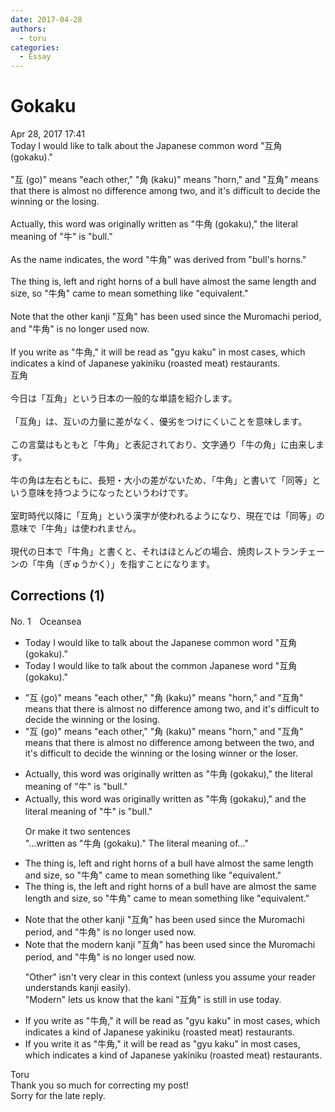 ```yaml
---
date: 2017-04-28
authors:
  - toru
categories:
  - Essay
---
```


<h1 id="subject_show">Gokaku</h1>
<div class="date">Apr 28, 2017 17:41</div>
<div id="post"><div id="body_show_ori">
Today I would like to talk about the Japanese common word "互角 (gokaku)."<br/><br/>"互 (go)" means "each other," "角 (kaku)" means "horn," and "互角" means that there is almost no difference among two, and it's difficult to decide the winning or the losing.<br/><br/>Actually, this word was originally written as "牛角 (gokaku)," the literal meaning of "牛" is "bull."<br/><br/>As the name indicates, the word "牛角" was derived from "bull's horns."<br/><br/>The thing is, left and right horns of a bull have almost the same length and size, so "牛角" came to mean something like "equivalent."<br/><br/>Note that the other kanji "互角" has been used since the Muromachi period, and "牛角" is no longer used now. <br/><br/>If you write as "牛角," it will be read as "gyu kaku" in most cases, which indicates a kind of Japanese yakiniku (roasted meat) restaurants.
</div></div>

<!-- more -->

<div id="post_ja"><div id="body_show_mo">
互角<br/><br/>今日は「互角」という日本の一般的な単語を紹介します。<br/><br/>「互角」は、互いの力量に差がなく、優劣をつけにくいことを意味します。<br/><br/>この言葉はもともと「牛角」と表記されており、文字通り「牛の角」に由来します。<br/><br/>牛の角は左右ともに、長短・大小の差がないため、「牛角」と書いて「同等」という意味を持つようになったというわけです。<br/><br/>室町時代以降に「互角」という漢字が使われるようになり、現在では「同等」の意味で「牛角」は使われません。<br/><br/>現代の日本で「牛角」と書くと、それはほとんどの場合、焼肉レストランチェーンの「牛角（ぎゅうかく）」を指すことになります。
</div></div>

## Corrections (1)
<div id="block"><div class="first_name"> No. 1　<span class="just_name">Oceansea</span></div><div id="block2">
<ul class="correction_field">
<li class="incorrect">Today I would like to talk about the Japanese common word "互角 (gokaku)."</li>
<li class="corrected correct">
Today I would like to talk about the <span class="f_blue">common Japanese word</span> "互角 (gokaku)."
</li>
</ul>
<ul class="correction_field">
<li class="incorrect">"互 (go)" means "each other," "角 (kaku)" means "horn," and "互角" means that there is almost no difference among two, and it's difficult to decide the winning or the losing.</li>
<li class="corrected correct">
"互 (go)" means "each other," "角 (kaku)" means "horn," and "互角" means that there is almost no difference <span class="sline"><span class="f_gray">among </span></span><span class="f_blue">between the </span>two, and it's difficult to decide the <span class="sline"><span class="f_gray">winning or the losing </span></span><span class="f_blue">winner or the loser</span>.
</li>
</ul>
<ul class="correction_field">
<li class="incorrect">Actually, this word was originally written as "牛角 (gokaku)," the literal meaning of "牛" is "bull."</li>
<li class="corrected correct">
Actually, this word was originally written as "牛角 (gokaku)," <span class="f_blue">and </span>the literal meaning of "牛" is "bull."
<p class="correction_comment">Or make it two sentences<br/>"...written as "牛角 (gokaku)." The literal meaning of..."</p>
</li>
</ul>
<ul class="correction_field">
<li class="incorrect">The thing is, left and right horns of a bull have almost the same length and size, so "牛角" came to mean something like "equivalent."</li>
<li class="corrected correct">
The thing is, <span class="f_blue">the </span>left and right horns of a bull <span class="f_gray"><span class="sline">have </span></span><span class="f_red">are </span>almost the same length and size, so "牛角" came to mean something like "equivalent."
</li>
</ul>
<ul class="correction_field">
<li class="incorrect">Note that the other kanji "互角" has been used since the Muromachi period, and "牛角" is no longer used now.</li>
<li class="corrected correct">
Note that the <span class="f_blue">modern </span>kanji "互角" has been used since the Muromachi period, and "牛角" is no longer used now.
<p class="correction_comment">"Other" isn't very clear in this context (unless you assume your reader understands kanji easily).<br/>"Modern" lets us know that the kani "互角" is still in use today.</p>
</li>
</ul>
<ul class="correction_field">
<li class="incorrect">If you write as "牛角," it will be read as "gyu kaku" in most cases, which indicates a kind of Japanese yakiniku (roasted meat) restaurants.</li>
<li class="corrected correct">
If you write <span class="f_blue">it </span>as "牛角," it will be read as "gyu kaku" in most cases, which indicates a kind of Japanese yakiniku (roasted meat) restaurant<span class="sline"><span class="f_red">s</span></span>.
</li>
</ul>
</div><div class="name"><span class="just_name">Toru</span><br>
Thank you so much for correcting my post!<br/>Sorry for the late reply.
</div>
</div>
